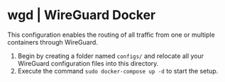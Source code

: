 # wgd | WireGuard Docker

This configuration enables the routing of all traffic from one or multiple containers through WireGuard.

1. Begin by creating a folder named `configs/` and relocate all your WireGuard configuration files into this directory.
2. Execute the command `sudo docker-compose up -d` to start the setup.